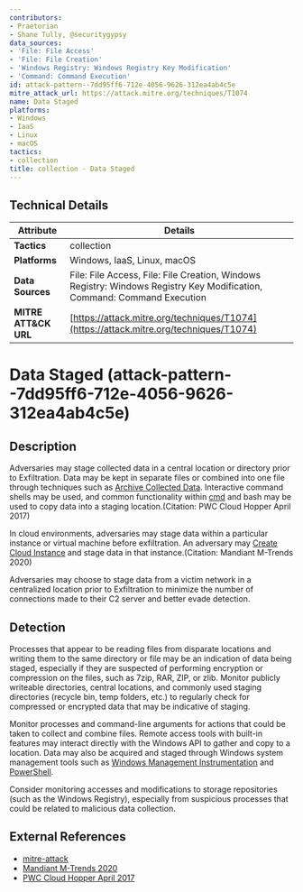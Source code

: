 ```yaml
---
contributors:
- Praetorian
- Shane Tully, @securitygypsy
data_sources:
- 'File: File Access'
- 'File: File Creation'
- 'Windows Registry: Windows Registry Key Modification'
- 'Command: Command Execution'
id: attack-pattern--7dd95ff6-712e-4056-9626-312ea4ab4c5e
mitre_attack_url: https://attack.mitre.org/techniques/T1074
name: Data Staged
platforms:
- Windows
- IaaS
- Linux
- macOS
tactics:
- collection
title: collection - Data Staged
---
```


## Technical Details

| Attribute | Details |
|-----------|----------|
| **Tactics** | collection |
| **Platforms** | Windows, IaaS, Linux, macOS |
| **Data Sources** | File: File Access, File: File Creation, Windows Registry: Windows Registry Key Modification, Command: Command Execution |
| **MITRE ATT&CK URL** | [https://attack.mitre.org/techniques/T1074](https://attack.mitre.org/techniques/T1074) |

# Data Staged (attack-pattern--7dd95ff6-712e-4056-9626-312ea4ab4c5e)

## Description
Adversaries may stage collected data in a central location or directory prior to Exfiltration. Data may be kept in separate files or combined into one file through techniques such as [Archive Collected Data](https://attack.mitre.org/techniques/T1560). Interactive command shells may be used, and common functionality within [cmd](https://attack.mitre.org/software/S0106) and bash may be used to copy data into a staging location.(Citation: PWC Cloud Hopper April 2017)

In cloud environments, adversaries may stage data within a particular instance or virtual machine before exfiltration. An adversary may [Create Cloud Instance](https://attack.mitre.org/techniques/T1578/002) and stage data in that instance.(Citation: Mandiant M-Trends 2020)

Adversaries may choose to stage data from a victim network in a centralized location prior to Exfiltration to minimize the number of connections made to their C2 server and better evade detection.

## Detection
Processes that appear to be reading files from disparate locations and writing them to the same directory or file may be an indication of data being staged, especially if they are suspected of performing encryption or compression on the files, such as 7zip, RAR, ZIP, or zlib. Monitor publicly writeable directories, central locations, and commonly used staging directories (recycle bin, temp folders, etc.) to regularly check for compressed or encrypted data that may be indicative of staging.

Monitor processes and command-line arguments for actions that could be taken to collect and combine files. Remote access tools with built-in features may interact directly with the Windows API to gather and copy to a location. Data may also be acquired and staged through Windows system management tools such as [Windows Management Instrumentation](https://attack.mitre.org/techniques/T1047) and [PowerShell](https://attack.mitre.org/techniques/T1059/001).

Consider monitoring accesses and modifications to storage repositories (such as the Windows Registry), especially from suspicious processes that could be related to malicious data collection.

## External References
- [mitre-attack](https://attack.mitre.org/techniques/T1074)
- [Mandiant M-Trends 2020](https://www.mandiant.com/sites/default/files/2021-09/mtrends-2020.pdf)
- [PWC Cloud Hopper April 2017](https://web.archive.org/web/20220224041316/https:/www.pwc.co.uk/cyber-security/pdf/cloud-hopper-report-final-v4.pdf)
